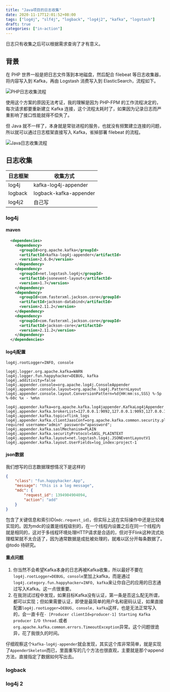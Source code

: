 ```yaml
---
title: "Java项目的日志收集"
date: 2020-11-17T12:01:52+08:00
tags: ["log4j", "slf4j", "logback", "log4j2", "kafka", "logstash"]
draft: true
categories: ["in-action"]
---
```


日志只有收集之后可以根据需求查询了才有意义。

<!--more-->

## 背景

在 PHP 世界一般是把日志文件落到本地磁盘，然后配合 filebeat 等日志收集器，将内容写入到 Kafka，再由 Logstash 消费写入到 ElasticSearch，流程如下。

![PHP日志收集流程](/images/2020-11-17-12-14-50.png)

使用这个方案的原因无法考证，我的理解是因为 PHP-FPM 的工作流程决定的，每次请求都要重新建立 Kafka 连接，这个流程太耗时了，如果因为记录日志而严重影响了接口性能就得不偿失了。

但 Java 就不一样了，本身就是常驻进程的服务，也就没有频繁建立连接的问题，所以就可以通过日志框架直接写入 Kafka，省掉部署 filebeat 的流程。

![Java日志收集流程](/images/2020-11-17-12-21-33.png)

## 日志收集
|日志框架 |收集方式 |
|---|---|
|log4j | kafka-log4j-appender | 
|logback | logback-kafka-appender |
|log4j2 | 自己写 |
### log4j

#### maven

```xml
  <dependencies>
    <dependency>
      <groupId>org.apache.kafka</groupId>
      <artifactId>kafka-log4j-appender</artifactId>
      <version>2.6.0</version>
    </dependency>
    <dependency>
      <groupId>net.logstash.log4j</groupId>
      <artifactId>jsonevent-layout</artifactId>
      <version>1.7</version>
    </dependency>
    <dependency>
      <groupId>com.fasterxml.jackson.core</groupId>
      <artifactId>jackson-databind</artifactId>
      <version>2.11.2</version>
    </dependency>
    <dependency>
      <groupId>com.fasterxml.jackson.core</groupId>
      <artifactId>jackson-core</artifactId>
      <version>2.11.2</version>
    </dependency>
  </dependencies>
```
#### log4j配置

```properties
log4j.rootLogger=INFO, console

log4j.logger.org.apache.kafka=WARN
log4j.logger.fun.happyhacker=DEBUG, kafka
log4j.additivity=false
log4j.appender.console=org.apache.log4j.ConsoleAppender
log4j.appender.console.layout=org.apache.log4j.PatternLayout
log4j.appender.console.layout.ConversionPattern=%d{HH:mm:ss,SSS} %-5p %-60c %x - %m%n

log4j.appender.kafka=org.apache.kafka.log4jappender.KafkaLog4jAppender
log4j.appender.kafka.brokerList=127.0.0.1:9092,127.0.0.1:9093,127.0.0.1:9094
log4j.appender.kafka.topic=flink_logs
log4j.appender.kafka.clientJaasConf=org.apache.kafka.common.security.plain.PlainLoginModule required username="admin" password="apassword";
log4j.appender.kafka.saslMechanism=PLAIN
log4j.appender.kafka.securityProtocol=SASL_PLAINTEXT
log4j.appender.kafka.layout=net.logstash.log4j.JSONEventLayoutV1
log4j.appender.kafka.layout.UserFields=log_index:project-1
```

#### json数据

我们想写的日志数据理想情况下是这样的
```json
{
    "class": "fun.happyhacker.App",
    "message": "this is a log message",
    "mdc": {
        "request_id": 1394904904094,
        "action": "add"
    }
}
```
包含了关键信息和索引ID(`mdc.request_id`)，但实际上这在实际操作中还是比较难实现的。因为mdc的设置是线程级别的，在一个线程内设置之后在同一个线程内就是相同的，这对于多线程环境处理HTTP请求是合适的，但对于Flink这种流式处理框架就不太合适了，因为通常数据是成批被处理的，就难以区分开每条数据了。@todo 待研究。

#### 重点问题

1. 你当然不会希望Kafka本身的日志再被Kafka收集，所以最好不要在`log4j.rootLogger=DEBUG, console`里加上kafka，而是通过`log4j.category.fun.happyhacker=INFO, kafka`来让你自己的应用的日志通过写入Kafka。这一点很重要。
2. 在我测试过程中发现，如果目标Kafka没有认证，第一条是否这么配无所谓，都可以实现；但如果需要认证，即使是最简单的用户名和密码认证，如果直接配置`log4j.rootLogger=DEBUG, console, kafka`这样，也是无法正常写入的，会一直卡在`- [Producer clientId=producer-1] Starting Kafka producer I/O thread.`或者`org.apache.kafka.common.errors.TimeoutException`异常。这个问题很诡异，花了我很久的时间。

仔细观察这个`kafka-log4j-appender`就会发现，其实这个库非常简单，就是实现了`AppenderSkeleton`而已，里面重写的几个方法也很直观，主要就是那个append方法，直接指定了数据如何写出去。

### logback

### log4j 2